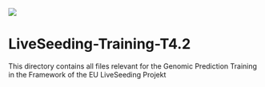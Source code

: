 ![](https://github.com/mischn-dev/LiveSeeding-Training-T4.2/images/Liveseeding_image_github.PNG)


# LiveSeeding-Training-T4.2
This directory contains all files relevant for the Genomic Prediction Training in the Framework of the EU LiveSeeding Projekt
